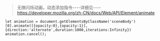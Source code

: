 > 无限闪烁动画，动态添加指令----详细见----https://developer.mozilla.org/zh-CN/docs/Web/API/Element/animate
```
let animation = document.getElementsByClassName('sceneBody')[0].animate([{opacity:0},{opacity:1}],{direction:'alternate',duration:1000,iterations:Infinity})
animation.cancel();
```
